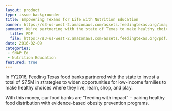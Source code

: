 ```yaml
---
layout: product
type: issue backgrounder
title: Empowering Texans for Life with Nutrition Education
banner: https://s3-us-west-2.amazonaws.com/assets.feedingtexas.org/images/banners/banner-02.jpg
summary: We're partnering with the state of Texas to make healthy choices into easy choices for low-income families.
  title: PDF
  file: https://s3-us-west-2.amazonaws.com/assets.feedingtexas.org/pdf/Feeding-Texas-SNAP-Ed-Backgrounder.pdf
date: 2016-02-09
categories:
 - SNAP Ed
 - Nutrition Education
featured: true
---
```

In FY2016, Feeding Texas food banks partnered with the state to invest a total of $7.5M in strategies to widen opportunities for low-income families to make healthy choices where they live, learn, shop, and play. 

With this money, our food banks are “feeding with impact” – pairing healthy food distribution with evidence-based obesity prevention programs. 

